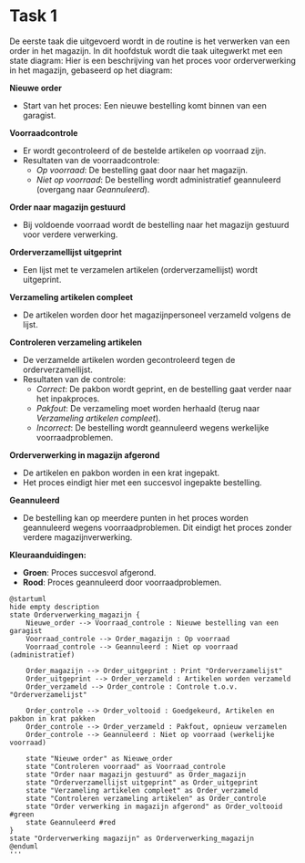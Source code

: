 # Task 1
De eerste taak die uitgevoerd wordt in de routine is het verwerken van een order in het magazijn. In dit hoofdstuk wordt die taak uitegwerkt met een state diagram:
Hier is een beschrijving van het proces voor orderverwerking in het magazijn, gebaseerd op het diagram:

**Nieuwe order**
- Start van het proces: Een nieuwe bestelling komt binnen van een garagist.

**Voorraadcontrole**
- Er wordt gecontroleerd of de bestelde artikelen op voorraad zijn.
- Resultaten van de voorraadcontrole:
  -  *Op voorraad*: De bestelling gaat door naar het magazijn.
  - *Niet op voorraad*: De bestelling wordt administratief geannuleerd (overgang naar *Geannuleerd*).

**Order naar magazijn gestuurd**
- Bij voldoende voorraad wordt de bestelling naar het magazijn gestuurd voor verdere verwerking.

**Orderverzamellijst uitgeprint**
- Een lijst met te verzamelen artikelen (orderverzamellijst) wordt uitgeprint.

**Verzameling artikelen compleet**
- De artikelen worden door het magazijnpersoneel verzameld volgens de lijst.

**Controleren verzameling artikelen**
- De verzamelde artikelen worden gecontroleerd tegen de orderverzamellijst.
- Resultaten van de controle:
  - *Correct*: De pakbon wordt geprint, en de bestelling gaat verder naar het inpakproces.
  - *Pakfout*: De verzameling moet worden herhaald (terug naar *Verzameling artikelen compleet*).
  - *Incorrect*: De bestelling wordt geannuleerd wegens werkelijke voorraadproblemen.

**Orderverwerking in magazijn afgerond**
- De artikelen en pakbon worden in een krat ingepakt.
- Het proces eindigt hier met een succesvol ingepakte bestelling.

**Geannuleerd**
- De bestelling kan op meerdere punten in het proces worden geannuleerd wegens voorraadproblemen. Dit eindigt het proces zonder verdere magazijnverwerking.

**Kleuraanduidingen:**
- **Groen**: Proces succesvol afgerond.
- **Rood**: Proces geannuleerd door voorraadproblemen.

```plantuml
@startuml
hide empty description
state Orderverwerking_magazijn {
    Nieuwe_order --> Voorraad_controle : Nieuwe bestelling van een garagist
    Voorraad_controle --> Order_magazijn : Op voorraad
    Voorraad_controle --> Geannuleerd : Niet op voorraad (administratief)

    Order_magazijn --> Order_uitgeprint : Print "Orderverzamelijst"
    Order_uitgeprint --> Order_verzameld : Artikelen worden verzameld
    Order_verzameld --> Order_controle : Controle t.o.v. "Orderverzamelijst"

    Order_controle --> Order_voltooid : Goedgekeurd, Artikelen en pakbon in krat pakken
    Order_controle --> Order_verzameld : Pakfout, opnieuw verzamelen
    Order_controle --> Geannuleerd : Niet op voorraad (werkelijke voorraad)

    state "Nieuwe order" as Nieuwe_order
    state "Controleren voorraad" as Voorraad_controle
    state "Order naar magazijn gestuurd" as Order_magazijn
    state "Orderverzamellijst uitgeprint" as Order_uitgeprint
    state "Verzameling artikelen compleet" as Order_verzameld
    state "Controleren verzameling artikelen" as Order_controle
    state "Order verwerking in magazijn afgerond" as Order_voltooid #green
    state Geannuleerd #red 
}
state "Orderverwerking magazijn" as Orderverwerking_magazijn
@enduml
'''







